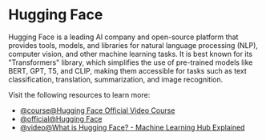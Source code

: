 # Hugging Face

Hugging Face is a leading AI company and open-source platform that provides tools, models, and libraries for natural language processing (NLP), computer vision, and other machine learning tasks. It is best known for its "Transformers" library, which simplifies the use of pre-trained models like BERT, GPT, T5, and CLIP, making them accessible for tasks such as text classification, translation, summarization, and image recognition.

Visit the following resources to learn more:

- [@course@Hugging Face Official Video Course](https://www.youtube.com/watch?v=00GKzGyWFEs&list=PLo2EIpI_JMQvWfQndUesu0nPBAtZ9gP1o)
- [@official@Hugging Face](https://huggingface.co)
- [@video@What is Hugging Face? - Machine Learning Hub Explained](https://www.youtube.com/watch?v=1AUjKfpRZVo)